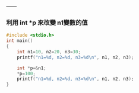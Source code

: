 ——
### 利用 int *p 來改變 n1變數的值
```C
#include <stdio.h>
int main()
{
    int n1=10, n2=20, n3=30;
    printf("n1=%d, n2=%d, n3=%d\n", n1, n2, n3);

    int *p=&n1;
    *p=100;
    printf("n1=%d, n2=%d, n3=%d\n", n1, n2, n3);
}
```
